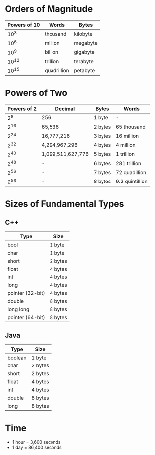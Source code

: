 # Orders of Magnitude
Powers of 10 | Words | Bytes 
------------ | ------------ | ------------
10<sup>3</sup> | thousand | kilobyte
10<sup>6</sup> | million | megabyte
10<sup>9</sup> | billion | gigabyte
10<sup>12</sup> | trillion | terabyte
10<sup>15</sup> | quadrillion | petabyte
# Powers of Two
Powers of 2 | Decimal | Bytes | Words 
------------ | ------------ | ------------ | ------------
2<sup>8</sup> | 256 | 1 byte | -
2<sup>16</sup> | 65,536 | 2 bytes | 65 thousand
2<sup>24</sup> | 16,777,216 | 3 bytes | 16 million
2<sup>32</sup> | 4,294,967,296 | 4 bytes | 4 million
2<sup>40</sup> | 1,099,511,627,776 | 5 bytes | 1 trillion
2<sup>48</sup> | - | 6 bytes | 281 trillion
2<sup>56</sup> | - | 7 bytes | 72 quadillion
2<sup>56</sup> | - | 8 bytes | 9.2 quintillion
# Sizes of Fundamental Types
## C++
Type | Size
------------ | ------------ 
bool | 1 byte
char | 1 byte
short | 2 bytes
float | 4 bytes
int | 4 bytes
long | 4 bytes
pointer (32-bit) | 4 bytes
double | 8 bytes
long long | 8 bytes
pointer (64-bit) | 8 bytes
## Java
Type | Size
------------ | ------------ 
boolean | 1 byte
char | 2 bytes
short | 2 bytes
float | 4 bytes
int | 4 bytes
double | 8 bytes
long | 8 bytes
# Time
* 1 hour = 3,600 seconds
* 1 day = 86,400 seconds
